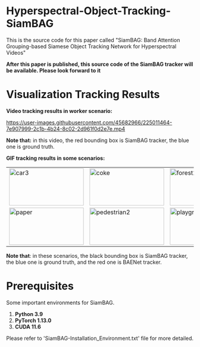 # Hyperspectral-Object-Tracking-SiamBAG

This is the source code for this paper called "SiamBAG: Band Attention Grouping-based Siamese Object Tracking Network for Hyperspectral Videos"

**After this paper is published, this source code of the SiamBAG tracker will be available. Please look forward to it**



# Visualization Tracking Results

**Video tracking results in worker scenario:**

https://user-images.githubusercontent.com/45682966/225011464-7e907999-2c1b-4b24-8c02-2d961f0d2e7e.mp4

**Note that:** in this video, the red bounding box is SiamBAG tracker, the blue one is ground truth.


**GIF tracking results in some scenarios:**
<table><tr>
  <td><img src="car3.gif" alt="car3" width="200px" height="100px"></td>
  <td><img src="coke.gif" alt="coke" width="200px" height="100px"></td>
  <td><img src="forest2.gif" alt="forest2" width="200px" height="100px"></td>
</tr>
<tr>
  <td><img src="paper.gif" alt="paper" width="200px" height="100px"></td>
  <td><img src="pedestrian2.gif" alt="pedestrian2" width="200px" height="100px"></td>
  <td><img src="playground.gif" alt="playground" width="200px" height="100px"></td>
</tr></table>


**Note that**: in these scenarios, the black bounding box is SiamBAG tracker, the blue one is ground truth, and the red one is BAENet tracker. 
# Prerequisites

Some important environments for SiamBAG. 

1. **Python 3.9**
2. **PyTorch 1.13.0**
3. **CUDA 11.6**

Please refer to 'SiamBAG-Installation_Environment.txt' file for more detailed.
